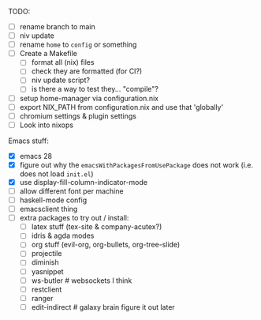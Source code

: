TODO:
- [ ] rename branch to main
- [ ] niv update
- [ ] rename `home` to `config` or something
- [ ] Create a Makefile
    - [ ] format all (nix) files
	- [ ] check they are formatted (for CI?)
	- [ ] niv update script?
	- [ ] is there a way to test they... "compile"?
- [ ] setup home-manager via configuration.nix
- [ ] export NIX_PATH from configuration.nix and use that 'globally'
- [ ] chromium settings & plugin settings
- [ ] Look into nixops

Emacs stuff:
- [x] emacs 28
- [x] figure out why the `emacsWithPackagesFromUsePackage` does not work (i.e. does not load `init.el`)
- [x] use display-fill-column-indicator-mode
- [ ] allow different font per machine
- [ ] haskell-mode config
- [ ] emacsclient thing
- [ ] extra packages to try out / install:
	- [ ] latex stuff (tex-site & company-acutex?)
	- [ ] idris & agda modes
	- [ ] org stuff (evil-org, org-bullets, org-tree-slide)
	- [ ] projectile
	- [ ] diminish
	- [ ] yasnippet
    - [ ] ws-butler # websockets I think
    - [ ] restclient
    - [ ] ranger
    - [ ] edit-indirect # galaxy brain figure it out later
